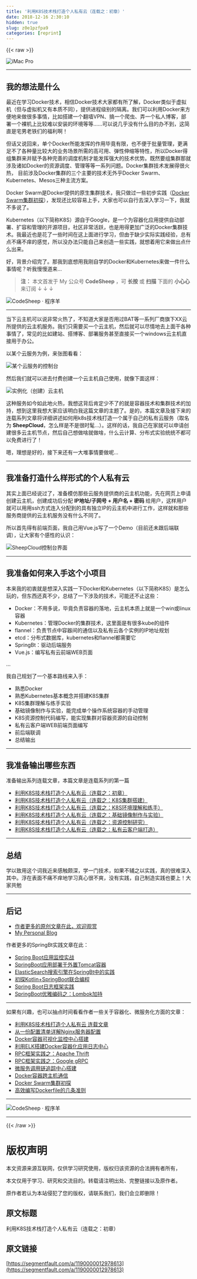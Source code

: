 ```yaml
---
title: '利用K8S技术栈打造个人私有云（连载之：初章）' 
date: 2018-12-16 2:30:10
hidden: true
slug: z0e1pzfpa9
categories: [reprint]
---
```


{{< raw >}}

                    
<p><span class="img-wrap"><img data-src="/img/remote/1460000012978616" src="https://static.alili.tech/img/remote/1460000012978616" alt="iMac Pro" title="iMac Pro" style="cursor: pointer; display: inline;"></span></p>
<hr>
<h2 id="articleHeader0">我的想法是什么</h2>
<p>最近在学习Docker技术，相信Docker技术大家都有所了解，Docker类似于虚拟机（但与虚拟机又有本质不同），提供进程级别的隔离。我们可以利用Docker来方便地来做很多事情，比如搭建一个翻墙VPN、搞一个爬虫、弄一个私人博客，部署一个裸机上比较难以安装的环境等等……可以说几乎没有什么目的办不到，这简直是宅男老铁们的福利啊！</p>
<p>但话又说回来，单个Docker所能发挥的作用毕竟有限，也不便于批量管理，更满足不了各种量比较大的业务场景所需的高可用、弹性伸缩等特性，所以Docker得组集群来并赋予各种完善的调度机制才能发挥强大的技术优势。既然要组集群那就涉及诸如Docker的资源调度、管理等等一系列问题。Docker集群技术发展得很火热， 目前涉及Docker集群的三个主要的技术无外乎Docker Swarm、Kubernetes、Mesos三种主流方案。</p>
<p>Docker Swarm是Docker提供的原生集群技术，我只做过一些初步实践（<a href="https://www.jianshu.com/p/3f3c9e0e3db5" rel="nofollow noreferrer" target="_blank">Docker Swarm集群初探</a>），发现还比较容易上手，大家也可以自行去深入学习一下，我就不多说了。</p>
<p>Kubernetes（以下简称K8S）源自于Google，是一个为容器化应用提供自动部署、扩容和管理的开源项目，社区非常活跃，也是用得更加广泛的Docker集群技术。我最近也是花了一些时间在这上面进行学习，但由于缺少实际实践经验，总有点不痛不痒的感觉，所以没办法只能自己来创造一些实践，就想着用它来做出点什么出来。</p>
<p>好，背景介绍完了。那我到底想用我刚自学的Docker和Kubernetes来做一件什么事情呢？听我慢慢道来...</p>
<blockquote>
<strong>注：</strong> 本文首发于 My 公众号 <strong>CodeSheep</strong> ，可 <strong>长按</strong> 或 <strong>扫描</strong> 下面的 <strong>小心心</strong> 来订阅 ↓ ↓ ↓</blockquote>
<p><span class="img-wrap"><img data-src="/img/remote/1460000015723456" src="https://static.alili.tech/img/remote/1460000015723456" alt="CodeSheep · 程序羊" title="CodeSheep · 程序羊" style="cursor: pointer; display: inline;"></span></p>
<hr>
<p>当下云主机可以说非常火热了，不知道大家是否用过BAT等一系列厂商旗下XX云所提供的云主机服务。我们只需要买一个云主机，然后就可以尽情地去上面干各种事情了，常见的比如建站、搭博客、部署服务甚至直接买一个windows云主机直接用于办公。</p>
<p>以某个云服务为例，来张图看看：</p>
<p><span class="img-wrap"><img data-src="/img/remote/1460000012978617" src="https://static.alili.tech/img/remote/1460000012978617" alt="某个云服务的控制台" title="某个云服务的控制台" style="cursor: pointer; display: inline;"></span></p>
<p>然后我们就可以进去付费创建一个云主机自己使用，就像下面这样：</p>
<p><span class="img-wrap"><img data-src="/img/remote/1460000012978618" src="https://static.alili.tech/img/remote/1460000012978618" alt="实例化（创建）云主机" title="实例化（创建）云主机" style="cursor: pointer; display: inline;"></span></p>
<p>这种服务如今如此地火热，我想这背后肯定少不了的就是容器技术和集群技术的加持，想到这里我想大家应该明白我这篇文章的主题了。是的，本篇文章及接下来的连载系列文章将详细讲述如何用k8s技术栈打造一个属于自己的私有云服务（取名为 <strong>SheepCloud</strong>，怎么样是不是很时髦...）。这样的话，我自己在家就可以申请创建很多云主机节点，然后自己想做啥就做啥，什么云计算、分布式实验统统不都可以免费进行了！</p>
<p>嗯，理想是好的，接下来还有一大堆事情要做呢...</p>
<hr>
<h2 id="articleHeader1">我准备打造什么样形式的个人私有云</h2>
<p>其实上面已经说过了，准备模仿那些云服务提供商的云主机功能，先在网页上申请创建云主机，创建成功后分配 <strong>IP地址/子网号 + 用户名 + 密码</strong> 给用户，这样用户就可以用用ssh方式连入分配到的具有独立IP的云主机中进行工作，这样就和那些服务商提供的云主机服务没有什么不同了。</p>
<p>所以首先得有前端页面，我自己用Vue.js写了一个Demo（目前还未跟后端联调），让大家有个感性的认识：</p>
<p><span class="img-wrap"><img data-src="/img/remote/1460000012978619" src="https://static.alili.tech/img/remote/1460000012978619" alt="SheepCloud控制台界面" title="SheepCloud控制台界面" style="cursor: pointer; display: inline;"></span></p>
<hr>
<h2 id="articleHeader2">我准备如何来入手这个小项目</h2>
<p>本来我的初衷就是想深入实践一下Docker和Kubernetes（以下简称K8S）是怎么玩的，但东西还真不少，总结了一下涉及的技术，可能还不止这些：</p>
<ul>
<li>Docker：不用多说，毕竟负责容器的落地，云主机本质上就是一个win或linux容器</li>
<li>Kubernetes：管理Docker的集群技术，这里面是有很多kube的组件</li>
<li>flannel：负责节点中容器间的通信以及私有云各个实例的IP地址规划</li>
<li>etcd：分布式数据库，kubernetes和flannel都需要它</li>
<li>SpringBt：驱动后端服务</li>
<li>Vue.js：编写私有云前端WEB页面</li>
</ul>
<p>…</p>
<p>我自己规划了一个基本路线来入手：</p>
<ul>
<li>熟悉Docker</li>
<li>熟悉Kubernetes基本概念并搭建K8S集群</li>
<li>K8S集群理解与练手实验</li>
<li>基础镜像制作与实验，能完成单个操作系统容器的手动管理</li>
<li>K8S资源控制代码编写，能实现集群对容器资源的自动控制</li>
<li>私有云客户端WEB前端页面编写</li>
<li>前后端联调</li>
<li>总结输出</li>
</ul>
<hr>
<h2 id="articleHeader3">我准备输出哪些东西</h2>
<p>准备输出系列连载文章，本篇文章是连载系列的第一篇</p>
<ul>
<li><a href="https://www.jianshu.com/p/9bc87b5380e8" rel="nofollow noreferrer" target="_blank">利用K8S技术栈打造个人私有云（连载之：初章） </a></li>
<li><a href="https://www.jianshu.com/p/7d1fb03b8925" rel="nofollow noreferrer" target="_blank">利用K8S技术栈打造个人私有云（连载之：K8S集群搭建）</a></li>
<li><a href="https://www.jianshu.com/p/5b0cd99e0332" rel="nofollow noreferrer" target="_blank">利用K8S技术栈打造个人私有云（连载之：K8S环境理解和练手）</a></li>
<li><a href="https://www.jianshu.com/p/e38c05cf076a" rel="nofollow noreferrer" target="_blank">利用K8S技术栈打造个人私有云（连载之：基础镜像制作与实验）</a></li>
<li><a href="https://www.jianshu.com/p/58a98e65074c" rel="nofollow noreferrer" target="_blank">利用K8S技术栈打造个人私有云（连载之：资源控制研究）</a></li>
<li><a href="https://www.jianshu.com/p/a7cdb3ab4e11" rel="nofollow noreferrer" target="_blank">利用K8S技术栈打造个人私有云（连载之：私有云客户端打造）</a></li>
</ul>
<hr>
<h2 id="articleHeader4">总结</h2>
<p>学以致用这个词我近来感触颇深，学一门技术，如果不辅之以实践，真的很难深入其中。浮在表面不痛不痒地学习真心很不爽，没有实践，自己制造实践也要上！大家共勉</p>
<hr>
<h2 id="articleHeader5">后记</h2>
<ul>
<li><a href="https://mp.weixin.qq.com/mp/homepage?__biz=MzU4ODI1MjA3NQ%3D%3D&amp;hid=1&amp;sn=38adcd22c57a36e95b32bf818fcf03b2" rel="nofollow noreferrer" target="_blank">作者更多的原创文章在此，欢迎观赏</a></li>
<li><a href="http://www.codesheep.cn" rel="nofollow noreferrer" target="_blank">My Personal Blog</a></li>
</ul>
<p>作者更多的SpringBt实践文章在此：</p>
<ul>
<li><a href="http://mp.weixin.qq.com/s?__biz=MzU4ODI1MjA3NQ==&amp;mid=2247483771&amp;idx=1&amp;sn=7c5f103a816c16e453e04141d7433bf9&amp;chksm=fdded7bfcaa95ea9a5dbe81114d32c1908bf8da0b3366bfbfcbe2473445cdba73c5e2060d5f3#rd" rel="nofollow noreferrer" target="_blank">Spring Boot应用监控实战</a></li>
<li><a href="http://mp.weixin.qq.com/s?__biz=MzU4ODI1MjA3NQ==&amp;mid=2247483792&amp;idx=1&amp;sn=fde72633b86c7f951cd2a25f0c270121&amp;chksm=fdded754caa95e420516178ff70b67b42271c4c68bc4644b4671925bf3c0b8383242432318a5#rd" rel="nofollow noreferrer" target="_blank">SpringBoot应用部署于外置Tomcat容器</a></li>
<li><a href="https://mp.weixin.qq.com/s?__biz=MzU4ODI1MjA3NQ==&amp;mid=100000076&amp;idx=1&amp;sn=321d1d6c6a71c2eedd36e6380893843e&amp;scene=19#wechat_redirect" rel="nofollow noreferrer" target="_blank">ElasticSearch搜索引擎在SpringBt中的实践</a></li>
<li><a href="http://mp.weixin.qq.com/s?__biz=MzU4ODI1MjA3NQ==&amp;mid=100000082&amp;idx=1&amp;sn=8b9325d37d2373a9963191983c7cce51&amp;scene=19#wechat_redirect" rel="nofollow noreferrer" target="_blank">初探Kotlin+SpringBoot联合编程</a></li>
<li><a href="https://www.jianshu.com/p/780a1bf46a1f" rel="nofollow noreferrer" target="_blank">Spring Boot日志框架实践</a></li>
<li><a href="https://www.jianshu.com/p/c88b0f17f62a" rel="nofollow noreferrer" target="_blank">SpringBoot优雅编码之：Lombok加持</a></li>
</ul>
<hr>
<p>如果有兴趣，也可以抽点时间看看作者一些关于容器化、微服务化方面的文章：</p>
<ul>
<li><a href="http://mp.weixin.qq.com/s?__biz=MzU4ODI1MjA3NQ==&amp;mid=2247483699&amp;idx=1&amp;sn=57b84f4ec72c8a578934cdb4225e6fe7&amp;chksm=fdded7f7caa95ee198652c295b48b74565fd244afc4dccc0551b036c8216caab0397a1342d99#rd" rel="nofollow noreferrer" target="_blank">利用K8S技术栈打造个人私有云 连载文章</a></li>
<li><a href="http://mp.weixin.qq.com/s?__biz=MzU4ODI1MjA3NQ==&amp;mid=2247483807&amp;idx=1&amp;sn=e3a164701c2f6e0f3cf91bd25d595479&amp;chksm=fdded75bcaa95e4d857e5f4e040f37b7c3d8f3b301856493419498b6e54d8a43addfc25e7505#rd" rel="nofollow noreferrer" target="_blank">从一份配置清单详解Nginx服务器配置</a></li>
<li><a href="http://mp.weixin.qq.com/s?__biz=MzU4ODI1MjA3NQ==&amp;mid=2247483810&amp;idx=1&amp;sn=51a4cdb03e54348e7736ea47fae04a96&amp;chksm=fdded766caa95e70e14dba33a51224c319219852e1618bbefb380f1b9406b1d19f8563a66bf8#rd" rel="nofollow noreferrer" target="_blank">Docker容器可视化监控中心搭建</a></li>
<li><a href="http://mp.weixin.qq.com/s?__biz=MzU4ODI1MjA3NQ==&amp;mid=2247483768&amp;idx=1&amp;sn=df06fd3fc033ef8120a14677db388d9a&amp;chksm=fdded7bccaa95eaaac9ff046c1c7fad0d3489ec7af546d829175af6106340e053f570e8c927c#rd" rel="nofollow noreferrer" target="_blank">利用ELK搭建Docker容器化应用日志中心</a></li>
<li><a href="http://mp.weixin.qq.com/s?__biz=MzU4ODI1MjA3NQ==&amp;mid=2247483777&amp;idx=1&amp;sn=f15f86fd0cde1855fec1f6ad2098b331&amp;chksm=fdded745caa95e53bbcc8ccaf495dc1a4abb64412cc6ea60989c8cafd138d475fae073b87011#rd" rel="nofollow noreferrer" target="_blank">RPC框架实践之：Apache Thrift</a></li>
<li><a href="http://mp.weixin.qq.com/s?__biz=MzU4ODI1MjA3NQ==&amp;mid=2247483780&amp;idx=1&amp;sn=e04264df80209244f8e263ef0931d134&amp;chksm=fdded740caa95e56190918108985795439a277a88e054c119b3cb63a92a8e0899943d9f3e02b#rd" rel="nofollow noreferrer" target="_blank">RPC框架实践之：Google gRPC</a></li>
<li><a href="http://mp.weixin.qq.com/s?__biz=MzU4ODI1MjA3NQ==&amp;mid=2247483764&amp;idx=1&amp;sn=964629a4e1d42d84047986529376eb28&amp;chksm=fdded7b0caa95ea6a038c623f8813c239e3c6cf87a6cd3818277369f6c287a6833d7826b9bdd#rd" rel="nofollow noreferrer" target="_blank">微服务调用链追踪中心搭建</a></li>
<li><a href="http://mp.weixin.qq.com/s?__biz=MzU4ODI1MjA3NQ==&amp;mid=2247483798&amp;idx=1&amp;sn=fd8f78d60d1dc6e4da3359dbf6a14753&amp;chksm=fdded752caa95e44e1cf62f5dc373a49d93426c9800a5343b1959a12a5b1fdb4958b2ee746c1#rd" rel="nofollow noreferrer" target="_blank">Docker容器跨主机通信</a></li>
<li><a href="http://mp.weixin.qq.com/s?__biz=MzU4ODI1MjA3NQ==&amp;mid=100000047&amp;idx=1&amp;sn=aae83c856942ae2c792658384421677c&amp;scene=19#wechat_redirect" rel="nofollow noreferrer" target="_blank">Docker Swarm集群初探</a></li>
<li><a href="http://mp.weixin.qq.com/s?__biz=MzU4ODI1MjA3NQ==&amp;mid=2247483813&amp;idx=1&amp;sn=b0b87a7ec8816f53fd19142424682de0&amp;scene=19#wechat_redirect" rel="nofollow noreferrer" target="_blank">高效编写Dockerfile的几条准则</a></li>
</ul>
<hr>
<p><span class="img-wrap"><img data-src="/img/remote/1460000014055513" src="https://static.alili.tech/img/remote/1460000014055513" alt="CodeSheep · 程序羊" title="CodeSheep · 程序羊" style="cursor: pointer; display: inline;"></span></p>
<hr>

                
{{< /raw >}}

# 版权声明
本文资源来源互联网，仅供学习研究使用，版权归该资源的合法拥有者所有，

本文仅用于学习、研究和交流目的。转载请注明出处、完整链接以及原作者。

原作者若认为本站侵犯了您的版权，请联系我们，我们会立即删除！

## 原文标题
利用K8S技术栈打造个人私有云（连载之：初章）

## 原文链接
[https://segmentfault.com/a/1190000012978613](https://segmentfault.com/a/1190000012978613)

